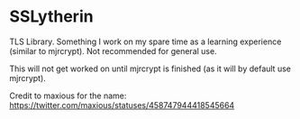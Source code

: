 SSLytherin
==========

TLS Library.  Something I work on my spare time as a learning experience (similar to mjrcrypt).  Not recommended for general use.

This will not get worked on until mjrcrypt is finished (as it will by default use mjrcrypt).


Credit to maxious for the name: https://twitter.com/maxious/statuses/458747944418545664
